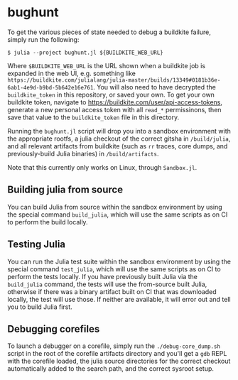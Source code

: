 # bughunt

To get the various pieces of state needed to debug a buildkite failure, simply run the following:

```
$ julia --project bughunt.jl ${BUILDKITE_WEB_URL}
```

Where `$BUILDKITE_WEB_URL` is the URL shown when a buildkite job is expanded in the web UI, e.g. something like `https://buildkite.com/julialang/julia-master/builds/13349#0181b36e-6ab1-4e9d-b9bd-5b642e16e761`.
You will also need to have decrypted the `buildkite_token` in this repository, or saved  your own.
To get your own buildkite token, navigate to https://buildkite.com/user/api-access-tokens, generate a new personal access token with all `read_*` permissinons, then save that value to the `buildkite_token` file in this directory.

Running the `bughunt.jl` script will drop you into a sandbox environment with the appropriate rootfs, a julia checkout of the correct gitsha in `/build/julia`, and all relevant artifacts from buildkite (such as `rr` traces, core dumps, and previously-build Julia binaries) in `/build/artifacts`.

Note that this currently only works on Linux, through `Sandbox.jl`.

## Building julia from source

You can build Julia from source within the sandbox environment by using the special command `build_julia`, which will use the same scripts as on CI to perform the build locally.

## Testing Julia

You can run the Julia test suite within the sandbox environment by using the special command `test_julia`, which will use the same scripts as on CI to perform the tests locally.  If you have previously built Julia via the `build_julia` command, the tests will use the from-source built Julia, otherwise if there was a binary artifact built on CI that was downloaded locally, the test will use those.  If neither are available, it will error out and tell you to build Julia first.

## Debugging corefiles

To launch a debugger on a corefile, simply run the `./debug-core_dump.sh` script in the root of the corefile artifacts directory and you'll get a `gdb` REPL with the corefile loaded, the julia source directories for the correct checkout automatically added to the search path, and the correct sysroot setup.
